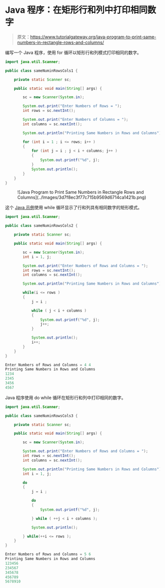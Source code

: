 # Java 程序：在矩形行和列中打印相同数字

> 原文：<https://www.tutorialgateway.org/java-program-to-print-same-numbers-in-rectangle-rows-and-columns/>

编写一个 Java 程序，使用 for 循环以矩形行和列模式打印相同的数字。

```java
import java.util.Scanner;

public class sameNuminRowsCols1 {

	private static Scanner sc;

	public static void main(String[] args) {

		sc = new Scanner(System.in);	

		System.out.print("Enter Numbers of Rows = ");
		int rows = sc.nextInt();

		System.out.print("Enter Numbers of Columns = ");
		int columns = sc.nextInt();

		System.out.println("Printing Same Numbers in Rows and Columns");

		for (int i = 1 ; i <= rows; i++ ) 
		{
			for (int j = i ; j < i + columns; j++ ) 	
			{
				System.out.printf("%d", j);
			}
			System.out.println();
		}
	}
}
```

<figure class="wp-block-image size-large">![Java Program to Print Same Numbers in Rectangle Rows and Columns](../Images/3d7f8ec3f77c715b9569d6714ca1421b.png)</figure>

这个 [Java 示例](https://www.tutorialgateway.org/learn-java-programs/)使用 while 循环显示了行和列具有相同数字的矩形模式。

```java
import java.util.Scanner;

public class sameNuminRowsCols2 {

	private static Scanner sc;

	public static void main(String[] args) {

		sc = new Scanner(System.in);	
		int i = 1, j;

		System.out.print("Enter Numbers of Rows and Columns = ");
		int rows = sc.nextInt();
		int columns = sc.nextInt();

		System.out.println("Printing Same Numbers in Rows and Columns");

		while(i <= rows ) 
		{
			j = i ;

			while ( j < i + columns ) 	
			{
				System.out.printf("%d", j);
				j++;
			}

			System.out.println();
			i++;
		}
	}
}
```

```java
Enter Numbers of Rows and Columns = 4 4
Printing Same Numbers in Rows and Columns
1234
2345
3456
4567
```

Java 程序使用 do while 循环在矩形行和列中打印相同的数字。

```java
import java.util.Scanner;

public class sameNuminRowsCols3 {

	private static Scanner sc;

	public static void main(String[] args) {

		sc = new Scanner(System.in);	

		System.out.print("Enter Numbers of Rows and Columns = ");
		int rows = sc.nextInt();
		int columns = sc.nextInt();

		System.out.println("Printing Same Numbers in Rows and Columns");
		int i = 1, j;

		do
		{
			j = i ;

			do 	
			{
				System.out.printf("%d", j);

			} while ( ++j < i + columns );

			System.out.println();

		} while(++i <= rows );
	}
}
```

```java
Enter Numbers of Rows and Columns = 5 6
Printing Same Numbers in Rows and Columns
123456
234567
345678
456789
5678910
```